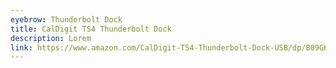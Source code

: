 ```yaml
---
eyebrow: Thunderbolt Dock
title: CalDigit TS4 Thunderbolt Dock
description: Lorem
link: https://www.amazon.com/CalDigit-TS4-Thunderbolt-Dock-USB/dp/B09GK8LBWS
---
```

